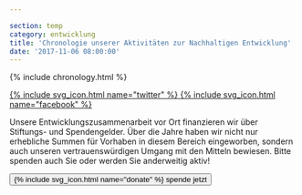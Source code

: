 ```yaml
---

section: temp
category: entwicklung
title: 'Chronologie unserer Aktivitäten zur Nachhaltigen Entwicklung'
date: '2017-11-06 08:00:00'
---
```

{% include chronology.html %}

<div class="share-buttons text-center clearfix">
    <a href="tmp.2aqxSqRTpU.html#" id="twitter-share-timeline">
    {% include svg_icon.html name="twitter" %}
    </a>
    <a href="tmp.2aqxSqRTpU.html#" id="facebook-share-timeline">
    {% include svg_icon.html name="facebook" %}
    </a>
</div>

Unsere Entwicklungszusammenarbeit vor Ort finanzieren wir über Stiftungs- und Spendengelder. Über die Jahre haben wir nicht nur erhebliche Summen für Vorhaben in diesem Bereich eingeworben, sondern auch unseren vertrauenswürdigen Umgang mit den Mitteln bewiesen. Bitte spenden auch Sie oder werden Sie anderweitig aktiv!

<!--
<div class="action-buttons text-center">
    <button class="bos-button" onclick="submitPayPal('XP9F23BY9AEBU')">
        {% include svg_icon.html name="donate" %} <span>spende jetzt</span>
    </button>
</div>
-->
<div class="action-buttons text-center">
<a href="{{site.donateURL}}">
  <button class="bos-button">
    {% include svg_icon.html name="donate" %}
    <span>spende jetzt</span>
  </button>
</a>
</div>